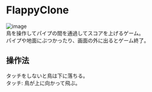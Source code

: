 # FlappyClone
![image](https://user-images.githubusercontent.com/53047744/172544539-d1591a9f-1f8d-451f-a8ca-e4ff38c4a807.png)  
鳥を操作してパイプの間を通過してスコアを上げるゲーム。  
パイプや地面にぶつかったり、画面の外に出るとゲーム終了。  

## 操作法
タッチをしないと鳥は下に落ちる。  
タッチ: 鳥が上に向かって飛ぶ。  
